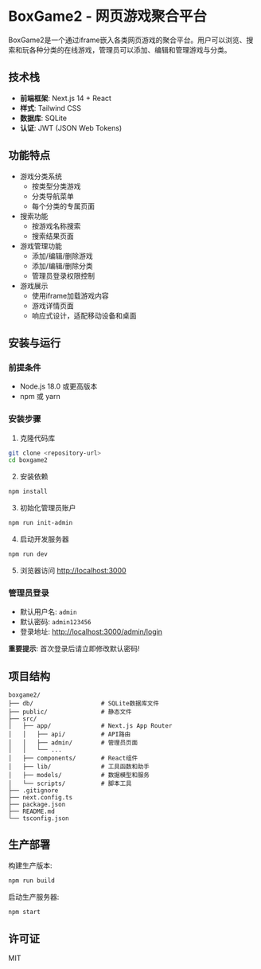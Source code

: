 # BoxGame2 - 网页游戏聚合平台

BoxGame2是一个通过iframe嵌入各类网页游戏的聚合平台。用户可以浏览、搜索和玩各种分类的在线游戏，管理员可以添加、编辑和管理游戏与分类。

## 技术栈

- **前端框架**: Next.js 14 + React
- **样式**: Tailwind CSS
- **数据库**: SQLite
- **认证**: JWT (JSON Web Tokens)

## 功能特点

- 游戏分类系统
  - 按类型分类游戏
  - 分类导航菜单
  - 每个分类的专属页面
- 搜索功能
  - 按游戏名称搜索
  - 搜索结果页面
- 游戏管理功能
  - 添加/编辑/删除游戏
  - 添加/编辑/删除分类
  - 管理员登录权限控制
- 游戏展示
  - 使用iframe加载游戏内容
  - 游戏详情页面
  - 响应式设计，适配移动设备和桌面

## 安装与运行

### 前提条件

- Node.js 18.0 或更高版本
- npm 或 yarn

### 安装步骤

1. 克隆代码库

```bash
git clone <repository-url>
cd boxgame2
```

2. 安装依赖

```bash
npm install
```

3. 初始化管理员账户

```bash
npm run init-admin
```

4. 启动开发服务器

```bash
npm run dev
```

5. 浏览器访问 [http://localhost:3000](http://localhost:3000)

### 管理员登录

- 默认用户名: `admin`
- 默认密码: `admin123456`
- 登录地址: [http://localhost:3000/admin/login](http://localhost:3000/admin/login)

**重要提示**: 首次登录后请立即修改默认密码!

## 项目结构

```
boxgame2/
├── db/                   # SQLite数据库文件
├── public/               # 静态文件
├── src/
│   ├── app/              # Next.js App Router
│   │   ├── api/          # API路由
│   │   ├── admin/        # 管理员页面
│   │   └── ...
│   ├── components/       # React组件
│   ├── lib/              # 工具函数和助手
│   ├── models/           # 数据模型和服务
│   └── scripts/          # 脚本工具
├── .gitignore
├── next.config.ts
├── package.json
├── README.md
└── tsconfig.json
```

## 生产部署

构建生产版本:

```bash
npm run build
```

启动生产服务器:

```bash
npm start
```

## 许可证

MIT
